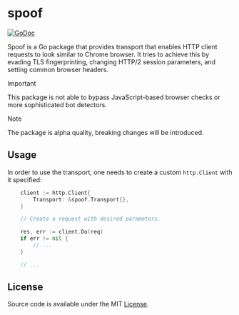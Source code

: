 # spoof

[![GoDoc](https://godoc.org/github.com/ksinica/spoof?status.svg)](https://godoc.org/github.com/ksinica/spoof)

Spoof is a Go package that provides transport that enables HTTP client requests to look similar to Chrome browser. It tries to achieve this by evading TLS fingerprinting, changing HTTP/2 session parameters, and setting common browser headers.

> [!IMPORTANT]  
> This package is not able to bypass JavaScript-based browser checks or more sophisticated bot detectors.

> [!NOTE]  
> The package is alpha quality, breaking changes will be introduced.

## Usage
In order to use the transport, one needs to create a custom `http.Client` with it specified:

```go
    client := http.Client{
        Transport: &spoof.Transport{},
    }

    // Create a request with desired parameters.

    res, err := client.Do(req)
    if err != nil {
        // ...
    }

    // ...
```

## License

Source code is available under the MIT [License](/LICENSE).
